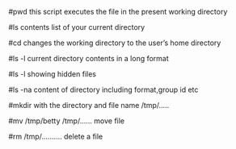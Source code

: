 #pwd 
this script executes the file in the present working directory

#ls
contents list of your current directory

#cd 
changes the working directory to the user’s home directory

#ls -l
current directory contents in a long format

#ls -l
showing hidden files

#ls -na
content of directory including format,group id etc

#mkdir 
with the directory and file name /tmp/.....

#mv /tmp/betty /tmp/......
move file

#rm /tmp/..........
delete a file
